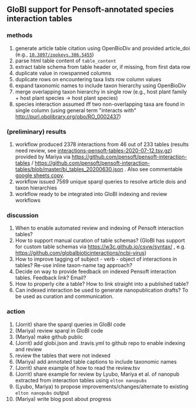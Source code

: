 
## GloBI support for Pensoft-annotated species interaction tables

### methods
1. generate article table citation using OpenBioDiv and provided article_doi (e.g., [```10.3897/zookeys.306.5455```](https://doi.org/10.3897/zookeys.306.5455))
1. parse html table content of ```table_content```
1. extract table schema from table header or, if missing, from first data row
1. duplicate value in rowspanned columns 
1. duplicate rows on encountering taxa lists row column values
1. expand taxonomic names to include taxon hierarchy using OpenBioDiv
1. merge overlapping taxon hierarchy in single row (e.g., host plant family + host plant species -> host plant species)
1. species interaction assumed iff two non-overlapping taxa are found in single column (using general term "interacts with" http://purl.obolibrary.org/obo/RO_0002437)

### (preliminary) results
1. workflow produced 2378 interactions from 46 out of 233 tables (results need review, see [interactions-pensoft-tables-2020-07-12.tsv.gz](interactions-pensoft-tables-2020-07-12.tsv.gz)) provided by Mariya via https://github.com/pensoft/pensoft-interaction-tables / https://github.com/pensoft/pensoft-interaction-tables/blob/master/bi_tables_20200630.json . Also see commentable [google sheets copy](https://docs.google.com/spreadsheets/d/1cXf_8WIgQzPDB0dxfHsiNZHw8Szprq2UB12R5_Qe1mk/edit?usp=sharing).
1. workflow issued 7569 unique sparql queries to resolve article dois and taxon hierarchies
1. workflow ready to be integrated into GloBI indexing and review workflows

### discussion
1. When to enable automated review and indexing of Pensoft interaction tables? 
2. How to support manual curation of table schemas? (GloBI has support for custom table schemas via https://w3c.github.io/csvw/syntax/ , e.g. https://github.com/globalbioticinteractions/ncbi-virus)
3. How to improve tagging of subject - verb - object of interactions in tables? Re-use inline taxon-name tag approach?
4. Decide on way to provide feedback on indexed Pensoft interaction tables. Feedback link? Email? 
5. How to properly cite a table? How to link straight into a published table? 
6. Can indexed interaction be used to generate nanopublication drafts? To be used as curation and communication. 

### action 

1. (Jorrit) share the sparql queries in GloBI code
1. (Mariya) review sparql in GloBI code  
1. (Mariya) make github public 
1. (Jorrit) add globi.json and .travis.yml to github repo to enable indexing and review 
1. review the tables that were not indexed
1. (Mariya) add annotated table captions to include taxonomic names
1. (Jorrit) share example of how to read the review.tsv 
1. (Jorrit) share example for review by Lyubo, Mariya et al. of nanopub extracted from interaction tables using ```elton nanopubs```
1. (Lyubo, Mariya) to propose improvements/changes/alternate to existing ```elton nanopubs``` output 
1. (Mariya) write blog post about progress
